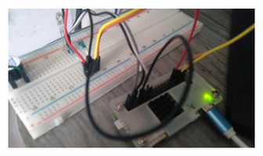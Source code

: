 ![Image of Raspberry Pi Zero W](https://raw.githubusercontent.com/vorthkor/portfolio/main/_includes/main-img.jpg)

